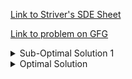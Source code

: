 [Link to Striver's SDE Sheet](https://takeuforward.org/interviews/strivers-sde-sheet-top-coding-interview-problems/)

[Link to problem on GFG](https://practice.geeksforgeeks.org/problems/largest-subarray-with-0-sum/1#)


<details><summary>Sub-Optimal Solution 1</summary>

Sub-Optimal Solution 1: TC = `O(N ^ 2)`, SC = `O(1)`

* We can traverse for all subarrays and account the length of those subarrays whose sum turn out to be 0. <br>
* Traversing for sum of all subarrays will take O(N ^ 2) times and constant space. <br>
	

Runtime: 175 TCs passed but TLEd on others.

<details><summary>Clean Code</summary>

![](https://github.com/archishmanghos/code-images/blob/master/GFG/Largest-subarray-with-0-sum-A.png)

</details>

</details>



<details><summary>Optimal Solution</summary>

Optimal Solution: TC ≈ `O(N)`, SC = `O(N)`

* There is an observation to notice. <br>
* Suppose we are traversing the array and maintaining the sum. <br>
* If we already encountered a sum which we have encountered before, we can tell that every element which occured between the previous occurence and the current index, have been cancelled out. That is why the sum has been repeated as the sum of every element between these 2 points have resulted to 0. <br>
* Hence, the distance between the current occurence and the first occurence of the sum is a candidate for longest subarray. <br>
* The maximum over all such distances is the answer to the problem.
* This can be solved in linear time by maintaining a hashmap which whill contain the first occurence of the sum. <br>


Runtime: `0.63 / 3.21`<br>


<details><summary>Clean Code</summary>

![](https://github.com/archishmanghos/code-images/blob/master/GFG/Largest-subarray-with-0-sum-B.png)

</details>

</details>
